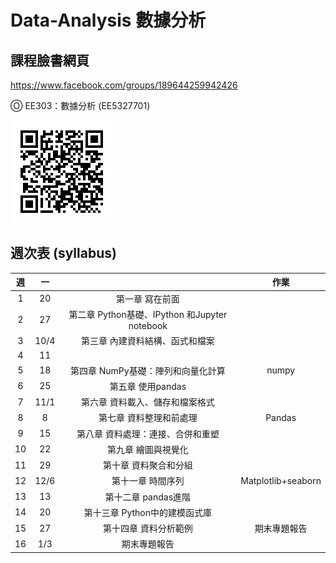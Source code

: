 # Data-Analysis 數據分析

## 課程臉書網頁

https://www.facebook.com/groups/189644259942426

Ⓞ EE303：數據分析 (EE5327701)

![](static/Img/classQR.png)

## 週次表 (syllabus) 

| 週        | 一    |                                             | 作業  			    |
|:---------:|:-----:|:-----------------------------------------:  |:-------------------:|
|1	        |20	    |第一章 寫在前面	                          |                     |
|2	        |27	    |第二章 Python基礎、IPython 和Jupyter notebook|       				|
|3	        |10/4   |第三章 內建資料結構、函式和檔案              |         			|
|4	        |11     |                                             |       				|
|5	        |18	    |第四章 NumPy基礎：陣列和向量化計算           | numpy 				|
|6	        |25	    |第五章 使用pandas	                          |      				|
|7	        |11/1   |第六章 資料載入、儲存和檔案格式	          |        				|
|8	        |8	    |第七章 資料整理和前處理	                  | Pandas 				|
|9	        |15	    |第八章 資料處理：連接、合併和重塑	          |        				|
|10	        |22	    |第九章 繪圖與視覺化	                      |        				|
|11	        |29	    |第十章 資料聚合和分組	                      |        				|
|12	        |12/6   |第十一章 時間序列	                          | Matplotlib+seaborn  |
|13	        |13	    |第十二章 pandas進階	                      |        				|
|14	        |20	    |第十三章 Python中的建模函式庫	              |        				|
|15	        |27	    |第十四章 資料分析範例	                      | 期末專題報告 		|
|16	        |1/3    |期末專題報告	                              |        				|





